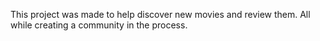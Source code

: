 This project was made to help discover new movies and review them. All while creating a community in the process.
